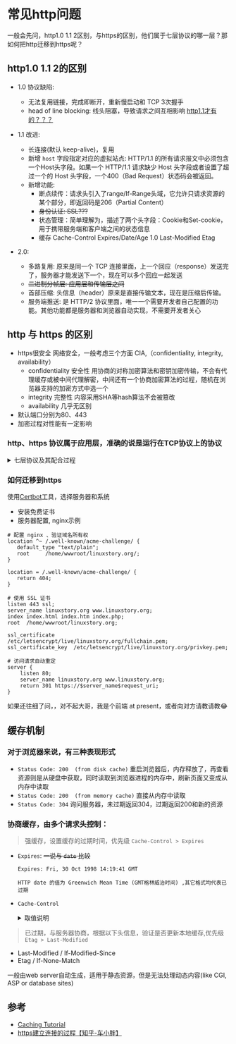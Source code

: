 # 常见http问题
一般会先问，http1.0 1.1 2区别，与https的区别，他们属于七层协议的哪一层？那如何把http迁移到https呢？

## http1.0 1.1 2的区别
- 1.0 协议缺陷:
  - 无法复用链接，完成即断开，重新慢启动和 TCP 3次握手
  - head of line blocking: 线头阻塞，导致请求之间互相影响 [http1.1才有的？？？](https://github.com/bagder/http2-explained/blob/master/zh/part2.md)

- 1.1 改进:
  - 长连接(默认 keep-alive)，复用
  - 新增 `host` 字段指定对应的虚拟站点: HTTP/1.1 的所有请求报文中必须包含一个Host头字段。如果一个 HTTP/1.1 请求缺少 Host 头字段或者设置了超过一个的 Host 头字段，一个400（Bad Request）状态码会被返回。
  - 新增功能:
    - 断点续传：请求头引入了range/If-Range头域，它允许只请求资源的某个部分，即返回码是206（Partial Content）
    - ~~身份认证: SSL???~~
    - 状态管理：简单理解为，描述了两个头字段：Cookie和Set-cookie，用于携带服务端和客户端之间的状态信息
    - 缓存
      Cache-Control
      Expires/Date/Age  1.0
      Last-Modified
      Etag

- 2.0:
  - 多路复用: 原来是同一个 TCP 连接里面，上一个回应（response）发送完了，服务器才能发送下一个，现在可以多个回应一起发送
  - ~~二进制分帧层: 应用层和传输层之间~~
  - 首部压缩: 头信息（header）原来是直接传输文本，现在是压缩后传输。
  - 服务端推送: 是 HTTP/2 协议里面，唯一一个需要开发者自己配置的功能。其他功能都是服务器和浏览器自动实现，不需要开发者关心

## http 与 https 的区别
- https很安全
  网络安全，一般考虑三个方面 CIA,（confidentiality, integrity, availability）
  - confidentiality 安全性 
    用协商的对称加密算法和密钥加密传输，不会有代理缓存或被中间代理解密，中间还有一个协商加密算法的过程，随机在浏览器支持的加密方式中选一个
  - integrity 完整性 内容采用SHA等hash算法不会被篡改
  - availability 几乎无区别
- 默认端口分别为80、443
- 加密过程对性能有一定影响

### http、https 协议属于应用层，准确的说是运行在TCP协议上的协议
<details>
  <summary>七层协议及其配合过程</summary>

  #### 七层协议 
  七层协议只是概念模型：“开放式系统互联通信参考模型”（英语：Open System Interconnection Reference Model，缩写为 OSI），简称为OSI模型（OSI model）
  现行网络通信模型：TCP/IP协议族
  ![七层协议](https://pic4.zhimg.com/80/12450251a3d61033e5a4bbdecebbf374_hd.jpg)
  
  #### 七层协议的配合过程
  ![七层协议的配合过程](https://pic2.zhimg.com/80/v2-88808b48a5cc682c2a59d10eecf9974f_hd.jpg)
</details>

### 如何迁移到https
使用[Certbot](https://certbot.eff.org/)工具，选择服务器和系统
- 安装免费证书
- 服务器配置, nginx示例
```shell
# 配置 nginx 、验证域名所有权
location ^~ /.well-known/acme-challenge/ {
   default_type "text/plain";
   root     /home/wwwroot/linuxstory.org/;
}

location = /.well-known/acme-challenge/ {
   return 404;
}

# 使用 SSL 证书
listen 443 ssl;
server_name linuxstory.org www.linuxstory.org;
index index.html index.htm index.php;
root  /home/wwwroot/linuxstory.org;
 
ssl_certificate      /etc/letsencrypt/live/linuxstory.org/fullchain.pem;
ssl_certificate_key  /etc/letsencrypt/live/linuxstory.org/privkey.pem;

# 访问请求自动重定
server {
    listen 80;
    server_name linuxstory.org www.linuxstory.org;
    return 301 https://$server_name$request_uri;
}
```

如果还往细了问，，对不起大哥，我是个前端 at present，或者向对方请教请教😂


## 缓存机制
### 对于浏览器来说，有三种表现形式
- `Status Code: 200  (from disk cache)` 重启浏览器后，内存释放了，再查看资源则是从硬盘中获取，同时读取到浏览器进程的内存中，刷新页面又变成从内存中读取
- `Status Code: 200  (from memory cache)` 直接从内存中读取
- `Status Code: 304` 询问服务器，未过期返回304，过期返回200和新的资源

### 协商缓存，由多个请求头控制：
> 强缓存，设置缓存的过期时间，优先级 `Cache-Control > Expires`
- `Expires`: ~~一说与 `date` 比较~~
  ```
  Expires: Fri, 30 Oct 1998 14:19:41 GMT

  HTTP date 的值为 Greenwich Mean Time (GMT格林威治时间) ,其它格式均代表已过期
  ```
- `Cache-Control`
  <details>
  <summary>取值说明</summary>

  `max-age=[seconds]` 指定表示被认为是新鲜的最长时间。与Expires类似，这个指令是相对于请求的时间的，而不是绝对的。[秒]是您希望表示为其刷新的请求的时间间隔的秒数。

  `s-maxage=[seconds]` 类似于max-age，但它只适用于共享(例如代理)缓存。
  `public` 将经过验证的响应标记为可缓存;通常，如果需要HTTP身份验证，响应将自动成为私有的。

  `private` 允许特定于一个用户的缓存(例如，在浏览器中)存储响应;共享缓存(例如，在代理中)可能没有。无缓存强制缓存每次在释放缓存副本之前将请求提交给源服务器进行验证。这有助于确保身份验证得到尊重(与public结合)，或者在不牺牲缓存的所有好处的情况下保持严格的新鲜度。

  `no-store` 指示缓存在任何条件下都不要保存表示形式的副本。

  `must-revalidate` 告诉缓存，它们必须遵守关于表示的任何新鲜信息。HTTP允许缓存在特殊条件下为陈旧的表示提供服务;通过指定这个头，您告诉缓存您希望它严格遵循您的规则。

  `proxy-revalidate` 类似于必须重新验证，只是它只适用于代理缓存。
  </details>


> 已过期，与服务器协商，根据以下头信息，验证是否更新本地缓存,优先级 `Etag > Last-Modified`
- Last-Modified / If-Modified-Since
- Etag / If-None-Match

一般由web server自动生成，适用于静态资源，但是无法处理动态内容(like CGI, ASP or database sites)


## 参考
- [Caching Tutorial](https://www.mnot.net/cache_docs/#CACHE-CONTROL)
- [https建立连接的过程【知乎-车小胖】](https://www.zhihu.com/question/19577317/answer/103091361)
